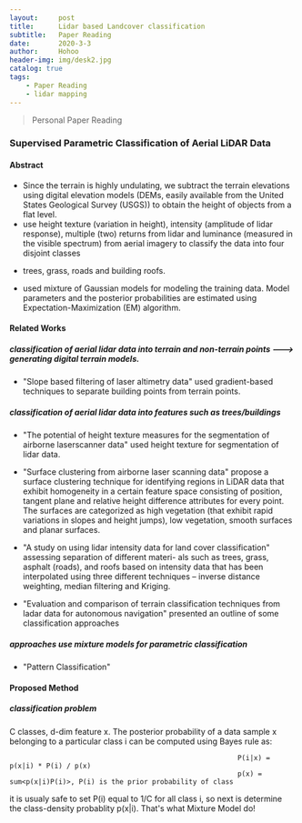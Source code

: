 ```yaml
---
layout:     post
title:      Lidar based Landcover classification
subtitle:   Paper Reading
date:       2020-3-3
author:     Hohoo
header-img: img/desk2.jpg
catalog: true
tags:
    - Paper Reading
    - lidar mapping
---
```



> Personal Paper Reading

### Supervised Parametric Classification of Aerial LiDAR Data
#### Abstract
+ Since the terrain is highly undulating, we subtract the terrain elevations using digital elevation models (DEMs, easily 
available from the United States Geological Survey (USGS)) to obtain the height of objects from a flat level. 
+ use height texture (variation in height), intensity (amplitude of lidar response), multiple (two) returns from lidar 
 and luminance (measured in the visible spectrum) from aerial imagery to classify the data into four disjoint classes 
 - trees, grass, roads and building roofs.
+ used mixture of Gaussian models for modeling the training data. Model parameters and the posterior probabilities are 
estimated using Expectation-Maximization (EM) algorithm. 
#### Related Works
##### classification of aerial lidar data into terrain and non-terrain points ---> generating digital terrain models.
+ "Slope based filtering of laser altimetry data" used gradient-based techniques to separate building points from terrain points.
##### classification of aerial lidar data into features such as trees/buildings
+ "The potential of height texture measures for the segmentation of airborne laserscanner data" used height texture for segmentation of lidar data.
+ "Surface clustering from airborne laser scanning data" propose a surface clustering technique for identifying regions in LiDAR data that exhibit 
homogeneity in a certain feature space consisting of position, tangent plane and relative height difference attributes for every point. The surfaces 
are categorized as high vegetation (that exhibit rapid variations in slopes and height jumps), low vegetation, smooth surfaces and planar surfaces.  

+ "A study on using lidar intensity data for land cover classification" assessing separation of different materi- als such as trees, grass, asphalt (roads), 
and roofs based on intensity data that has been interpolated using three different techniques – inverse distance weighting, median filtering and Kriging. 
+ "Evaluation and comparison of terrain classification techniques from ladar data for autonomous navigation" presented an outline of some classification approaches
##### approaches use mixture models for parametric classification
+ "Pattern Classification"
#### Proposed Method
##### classification problem
C classes, d-dim feature x.  The posterior probability of a data sample x belonging to a particular class i can be computed using Bayes rule as:

                                                            P(i|x) = p(x|i) * P(i) / p(x)
                                                            p(x) = sum<p(x|i)P(i)>, P(i) is the prior probability of class
it is usualy safe to set P(i) equal to 1/C for all class i, so next is determine the class-density probablity p(x|i). That's what Mixture Model do!



